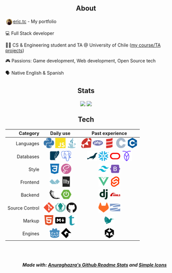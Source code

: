 <h2 align="center">About</h2>

<img align="center" width=24 src="./icons/personal.png" /><a href="http://eric.tc">eric.tc</a> - My portfolio

💻 Full Stack developer

👨‍🎓 CS & Engineering student and TA @ University of Chile (<a href="https://github.com/Nyveon/Nyveon/blob/main/University.md">my course/TA projects</a>)

🎮 Passions: Game development, Web development, Open Source tech

🗣 Native English & Spanish

<!-- ---------------------------------------------------------------------------- -->

<h2 align="center">Stats</h2>

<div align="center">
<picture height=200 align="center">
  <source
    height=200 align="center"
    srcset="https://github-readme-stats.vercel.app/api?username=Nyveon&hide_rank=true&show_icons=true&hide_border=true&count_private=true&theme=catppuccin_mocha"
    media="(prefers-color-scheme: dark)"
  />
  <source
    height=200 align="center"
    srcset="https://github-readme-stats.vercel.app/api?username=Nyveon&hide_rank=true&show_icons=true&hide_border=true&count_private=true&theme=catppuccin_latte"
    media="(prefers-color-scheme: light), (prefers-color-scheme: no-preference)"
  />
  <img height=200 align="center" src="https://github-readme-stats.vercel.app/api?username=Nyveon&hide_rank=true&show_icons=true&hide_border=true&count_private=true&theme=catppuccin_mocha" />
</picture>

<picture height=200 align="center">
  <source
    height=200 align="center"
    srcset="https://github-readme-stats.vercel.app/api/top-langs/?username=Nyveon&layout=compact&hide_border=true&count_private=true&langs_count=10&theme=catppuccin_mocha"
    media="(prefers-color-scheme: dark)"
  />
  <source
    height=200 align="center"
    srcset="https://github-readme-stats.vercel.app/api/top-langs/?username=Nyveon&layout=compact&hide_border=true&count_private=true&langs_count=10&theme=catppuccin_latte"
    media="(prefers-color-scheme: light), (prefers-color-scheme: no-preference)"
  />
  <img height=200 align="center" src="https://github-readme-stats.vercel.app/api/top-langs/?username=Nyveon&layout=compact&hide_border=true&count_private=true&langs_count=10&theme=catppuccin_mocha" />
</picture>
</div>

<!-- ---------------------------------------------------------------------------- -->

<h2 align="center">Tech</h2>

<div align="center">

<!-- start:tech -->
| Category | Daily use | Past experience |
| -------: | :-------: | :-------------: |
| Languages | <picture><img alt="Python" title="Python" height=32 src="./icons/python.svg" /></picture> <picture><img alt="JavaScript" title="JavaScript" height=32 src="./icons/javascript.svg" /></picture> <picture><img alt="Java" title="Java" height=32 src="./icons/java.svg" /></picture> | <picture><img alt="Ruby" title="Ruby" height=32 src="./icons/ruby.svg" /></picture> <picture><img alt="PHP" title="PHP" height=32 src="./icons/php.svg" /></picture> <picture><img alt="Scala" title="Scala" height=32 src="./icons/scala.svg" /></picture> <picture><img alt="C" title="C" height=32 src="./icons/c.svg" /></picture> <picture><img alt="C++" title="C++" height=32 src="./icons/cplusplus.svg" /></picture> |
| Databases | <picture><img alt="SQLite" title="SQLite" height=32 src="./icons/sqlite.svg" /></picture> <picture><img alt="PostgreSQL" title="PostgreSQL" height=32 src="./icons/postgresql.svg" /></picture> | <picture><img alt="MariaDB" title="MariaDB" height=32 src="./icons/mariadb.svg" /></picture> <picture><img alt="Snowflake" title="Snowflake" height=32 src="./icons/snowflake.svg" /></picture> <picture><img alt="Oracle" title="Oracle" height=32 src="./icons/oracle.svg" /></picture> <picture><img alt="Cockroach" title="Cockroach" height=32 src="./icons/cockroach.svg" /></picture> |
| Style | <picture><img alt="CSS3" title="CSS3" height=32 src="./icons/css3.svg" /></picture> <picture><img alt="Sass" title="Sass" height=32 src="./icons/sass.svg" /></picture> | <picture><img alt="Tailwind CSS" title="Tailwind CSS" height=32 src="./icons/tailwindcss.svg" /></picture> <picture><img alt="Bootstrap" title="Bootstrap" height=32 src="./icons/bootstrap.svg" /></picture> |
| Frontend | <picture><img alt="Alpine.js" title="Alpine.js" height=32 src="./icons/alpinedotjs.svg" /></picture> <picture><img alt="Eleventy" title="Eleventy" height=32 src="./icons/eleventy.svg" /></picture> | <picture><img alt="Vue.js" title="Vue.js" height=32 src="./icons/vuedotjs.svg" /></picture> <picture><img alt="Svelte" title="Svelte" height=32 src="./icons/svelte.svg" /></picture> |
| Backend | <picture><img alt="Flask" title="Flask" height=32 src="./icons/flask.svg" /></picture> <picture><img alt="Spring Boot" title="Spring Boot" height=32 src="./icons/springboot.svg" /></picture> | <picture><img alt="Django" title="Django" height=32 src="./icons/django.svg" /></picture> <picture><img alt="Ruby on Rails" title="Ruby on Rails" height=32 src="./icons/rubyonrails.svg" /></picture> |
| Source Control | <picture><img alt="Git" title="Git" height=32 src="./icons/git.svg" /></picture> <picture><img alt="GitKraken" title="GitKraken" height=32 src="./icons/gitkraken.svg" /></picture> <picture><img alt="GitHub" title="GitHub" height=32 src="./icons/github.svg" /></picture> | <picture><img alt="GitLab" title="GitLab" height=32 src="./icons/gitlab.svg" /></picture> <picture><img alt="Subversion" title="Subversion" height=32 src="./icons/subversion.svg" /></picture> |
| Markup | <picture><img alt="HTML5" title="HTML5" height=32 src="./icons/html5.svg" /></picture> <picture><img alt="Markdown" title="Markdown" height=32 src="./icons/markdown.svg" /></picture> <picture><img alt="Typst" title="Typst" height=32 src="./icons/typst.svg" /></picture> | <picture><img alt="LaTeX" title="LaTeX" height=32 src="./icons/latex.svg" /></picture> |
| Engines | <picture><img alt="Godot" title="Godot" height=32 src="./icons/godot.svg" /></picture> <picture><img alt="Gamemaker" title="Gamemaker" height=32 src="./icons/gamemaker.svg" /></picture> | <picture><img alt="Unity" title="Unity" height=32 src="./icons/unity.svg" /></picture> |

<!-- end:tech -->
</div>

<br/>
<br/>

<!-- ---------------------------------------------------------------------------- -->

<h5 align="right">
Made with: <a href="https://github.com/anuraghazra/github-readme-stats">Anuraghazra's Github Readme Stats</a> and <a href="https://github.com/simple-icons/simple-icons">Simple Icons</a>
</h5>

<!-- ---------------------------------------------------------------------------- -->

